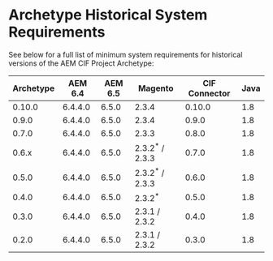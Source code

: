# Archetype Historical System Requirements

See below for a full list of minimum system requirements for historical versions of the AEM CIF Project Archetype:

| Archetype | AEM 6.4 | AEM 6.5 | Magento                   | CIF Connector | Java |
| --------- | ------- | ------- | ------------------------- | ------------- | ---- |
| 0.10.0    | 6.4.4.0 | 6.5.0   | 2.3.4                     | 0.10.0        | 1.8  |
| 0.9.0     | 6.4.4.0 | 6.5.0   | 2.3.4                     | 0.9.0         | 1.8  |
| 0.7.0     | 6.4.4.0 | 6.5.0   | 2.3.3                     | 0.8.0         | 1.8  |
| 0.6.x     | 6.4.4.0 | 6.5.0   | 2.3.2<sup>*</sup> / 2.3.3 | 0.7.0         | 1.8  |
| 0.5.0     | 6.4.4.0 | 6.5.0   | 2.3.2<sup>*</sup> / 2.3.3 | 0.6.0         | 1.8  |
| 0.4.0     | 6.4.4.0 | 6.5.0   | 2.3.2<sup>*</sup>         | 0.5.0         | 1.8  |
| 0.3.0     | 6.4.4.0 | 6.5.0   | 2.3.1 / 2.3.2             | 0.4.0         | 1.8  |
| 0.2.0     | 6.4.4.0 | 6.5.0   | 2.3.1 / 2.3.2             | 0.3.0         | 1.8  |